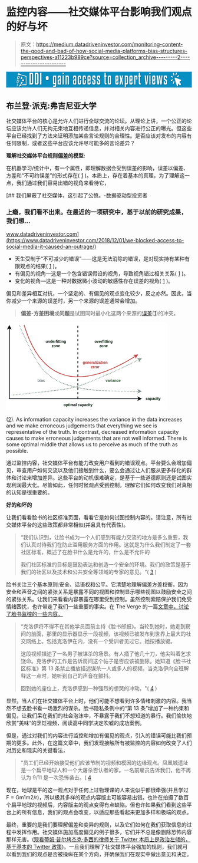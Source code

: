 # 监控内容——社交媒体平台影响我们观点的好与坏

> 原文：<https://medium.datadriveninvestor.com/monitoring-content-the-good-and-bad-of-how-social-media-platforms-bias-structures-perspectives-a11223b989ce?source=collection_archive---------2----------------------->

[![](img/1eea0821203bf238913af1e89546fd3d.png)](http://www.track.datadriveninvestor.com/1B9E)

## 布兰登·派克:弗吉尼亚大学

社交媒体平台的核心是允许人们进行全球交流的论坛。从理论上讲，一个公正的论坛应该允许人们无拘无束地互相传递信息，并对相关内容进行公正的曝光。但这些平台已经找到了方法来证明添加某些言论规则的合理性。是否应该对发布的内容有任何限制，或者这些平台应该允许尽可能多的言论差异？

**理解社交媒体平台规则偏差的模型:**

在机器学习/统计中，有一个属性，即理解数据会受到误差的影响，误差以偏差、方差和“不可约误差”的形式存在( [1](https://en.wikipedia.org/wiki/Bias%E2%80%93variance_tradeoff) )。本质上，存在着基本的真理，为了理解这一点，我们通过我们容易出错的视角来看待它，

[](https://www.datadriveninvestor.com/2018/12/01/we-blocked-access-to-social-media-it-caused-an-outrage/) [## 我们屏蔽了社交媒体，这引起了公愤。-数据驱动型投资者

### 上瘾，我们看不出来。在最近的一项研究中，基于以前的研究成果，我们想…

www.datadriveninvestor.com](https://www.datadriveninvestor.com/2018/12/01/we-blocked-access-to-social-media-it-caused-an-outrage/) 

*   天生受制于“不可减少的错误”——这是无法消除的错误，是对现实持有某种有限观点的结果( [1](https://en.wikipedia.org/wiki/Bias%E2%80%93variance_tradeoff) )。
*   有偏见的视角—这是一个包含错误假设的视角，导致视角错过相关关系( [1](https://en.wikipedia.org/wiki/Bias%E2%80%93variance_tradeoff) )。
*   变化的视角—这是一种对数据微小波动的敏感性存在误差的视角( [1](https://en.wikipedia.org/wiki/Bias%E2%80%93variance_tradeoff) )。

偏见和差异相互对抗，一个坚定的、有偏见的观点变化较少，反之亦然。因此，当你减少一个来源的误差时，另一个来源的误差通常会增加。

> **偏差-方差困境**或**问题**是试图同时最小化这两个来源的[误差](https://en.wikipedia.org/wiki/Errors_and_residuals_in_statistics)([1](https://en.wikipedia.org/wiki/Bias%E2%80%93variance_tradeoff))的冲突。

![](img/bb17b39102b6207ca75767a3af6b9a63.png)

([2](https://djsaunde.wordpress.com/2017/07/17/the-bias-variance-tradeoff/)). As information capacity increases the variance in the data increases and we make erroneous judgements that everything we see is representative of the truth. In contrast, decreased information capacity causes to make erroneous judgements that are not well informed. There is some optimal middle that allows us to perceive as much of the truth as possible.

通过监控内容，社交媒体平台有能力改变用户看到的错误观点。平台要么会增加偏见，审查用户如何交流以及他们接触到什么，要么会通过让人们服从更多样化的群体和讨论来增加差异。这些平台的动机很难确定，是基于一些道德原则还是试图实现利润最大化。尽管如此，任何时候观点受到控制，理解它们如何改变我们对真相的认知是很重要的。

**好的和坏的**

让我们看看脸书的社区标准页面，看看它是如何试图控制内容的。请注意，所有社交媒体平台的这些政策都非常相似(并且具有代表性)。

> “我们认识到，让脸书成为一个人们感到有能力交流的地方是多么重要，我们认真对待我们在防止滥用服务方面的作用。这就是为什么我们制定了一套社区标准，概述了在脸书什么是允许的，什么是不允许的
> 
> 我们社区标准的目标是鼓励表达和创造一个安全的环境。我们的政策是基于我们的社区以及技术和公共安全等领域的专家的意见。“( [3](https://www.facebook.com/communitystandards/) )

脸书关注三个基本原则:安全、话语权和公平。它清楚地理解偏差方差权衡，因为安全和声音之间的紧张关系是暴露不同的视图和控制显示哪些视图以鼓励安全之间的紧张关系。让我们来看看内容暴露在哪里受到控制。虽然控制索赔保护我们免受情绪困扰，也许带走了我们一些重要的事实。在 The Verge 的一篇[文章中，讨论了脸书监控的一些内容，](https://www.theverge.com/2019/2/25/18229714/cognizant-facebook-content-moderator-interviews-trauma-working-conditions-arizona)

> “克洛伊将不得不在其他学员面前主持《脸书邮报》。当轮到她时，她走到房间的前面，那里的显示器显示一段视频，该视频已被发布到世界上最大的社交网络上。包括克洛伊在内，没有一个受训者见过它。她按播放键。
> 
> 这段视频描述了一名男子被谋杀的场景。有人捅了他几十刀，他尖叫着乞求饶命。克洛伊的工作是告诉房间这个帖子是否应该被删除。她知道《脸书社区标准》第 13 条禁止播放描述谋杀一人或多人的视频。当克洛伊向全班解释这一点时，她听到自己的声音在颤抖。
> 
> 回到她的座位上，克洛伊感到一种强烈的想哭的冲动。"( [4](https://www.theverge.com/2019/2/25/18229714/cognizant-facebook-content-moderator-interviews-trauma-working-conditions-arizona) )

显然，当人们在社交媒体平台上时，他们可能不想看到许多情绪刺激的内容。我当然不想去脸书看一场激烈的谋杀。脸书隐私条例中的“第 13 条”增加了一种约束和偏见，让我们呆在我们的社会泡沫中，不暴露于我们不想知道的暴行。我们愉快地欣赏“美味”的烹饪视频，阅读高中同学决定吹嘘的成功案例。

但是，通过对我们的内容进行监控和增加有偏见的观点，引入的错误可能比我们预期的更多。此外，在这篇文章中，我们发现接触所有被监控的内容如何改变了人们对历史和现实的关键看法，

> “员工们已经开始接受他们应该节制的视频和模因的边缘观点。凤凰城遗址是一个扁平地球人和一个大屠杀否认者的家。一名前雇员告诉我们，他不再认为 9/11 是一次恐怖袭击。( [4](https://www.theverge.com/2019/2/25/18229714/cognizant-facebook-content-moderator-interviews-trauma-working-conditions-arizona)

现在，地球是平的这一观点对于任何上过物理课的人来说似乎都很牵强(并且学过 F = Gm1m2/r)，所以极其多样的观点内容版主可能容易出错。也许在拍摄了数百个扁平地球的视频后，内容版主的观点变得有点缺陷。但也许如果我们看到这些平台上的所有信息，我们的观点会改变，以适应那些看起来更加多样和极端的观点。

最终，重要的是我们要理解偏差和变异的规则，以及它们如何在我们获取信息的过程中发挥作用。社交媒体施加高度偏见的例子很多，它们并不总是像删除恐怖内容那样无害。([观看蒂姆·普尔烤杰克·多西的律师关于 Twitter 本质上是政治左倾的，基于基本的 Twitter 政策](https://www.youtube.com/watch?v=_mP9OmOFxc4))。一旦我们理解了社交媒体平台强加的规则，我们就可以看到我们的观点是否被操纵在某个方向，并确保我们在现实中做出意见和决定。